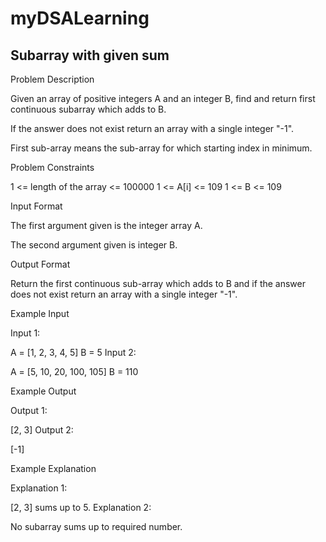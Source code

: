 # myDSALearning
##   Subarray with given sum

Problem Description

Given an array of positive integers A and an integer B, find and return first continuous subarray which adds to B.






If the answer does not exist return an array with a single integer "-1".

First sub-array means the sub-array for which starting index in minimum.








Problem Constraints

1 <= length of the array <= 100000
1 <= A[i] <= 109
1 <= B <= 109



Input Format

The first argument given is the integer array A.

The second argument given is integer B.



Output Format

Return the first continuous sub-array which adds to B and if the answer does not exist return an array with a single integer "-1".



Example Input

Input 1:

 A = [1, 2, 3, 4, 5]
 B = 5
Input 2:

 A = [5, 10, 20, 100, 105]
 B = 110


Example Output

Output 1:





 [2, 3]
Output 2:

 [-1]






Example Explanation

Explanation 1:

 [2, 3] sums up to 5.
Explanation 2:

 No subarray sums up to required number.